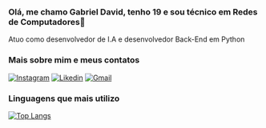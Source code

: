 ### Olá, me chamo Gabriel David, tenho 19 e sou técnico em Redes de Computadores👋
Atuo como desenvolvedor de I.A e desenvolvedor Back-End em Python

### Mais sobre mim e meus contatos
[![Instagram](https://img.shields.io/badge/Instagram-E4405F?style=for-the-badge&logo=instagram&logoColor=white)](https://www.instagram.com/gabrieldavidrs/)
[![Likedin](https://img.shields.io/badge/LinkedIn-0077B5?style=for-the-badge&logo=linkedin&logoColor=white)](https://www.linkedin.com/in/gabriel-david-pcd-14b867232/)
[![Gmail](https://img.shields.io/badge/Gmail-D14836?style=for-the-badge&logo=gmail&logoColor=white)](mailto:gabrieldavid.alu.lmb@gmail.com)

### Linguagens que mais utilizo
[![Top Langs](https://github-readme-stats-git-masterrstaa-rickstaa.vercel.app/api/top-langs/?username=gabrielddrs&layout=compact&theme=tokyonight&count_private=true)](https://github.com/anuraghazra/github-readme-stats)

<!--
**gabrielddrs/gabrielddrs** is a ✨ _special_ ✨ repository because its `README.md` (this file) appears on your GitHub profile.

Here are some ideas to get you started:
https://github-readme-stats-git-masterrstaa-rickstaa.vercel.app/api?
https://github-readme-stats-git-masterrstaa-rickstaa.vercel.app/api/top-langs/?
- 🔭 I’m currently working on ...
- 🌱 I’m currently learning ...
- 👯 I’m looking to collaborate on ...
- 🤔 I’m looking for help with ...
- 💬 Ask me about ...
- 📫 How to reach me: ...
- 😄 Pronouns: ...
- ⚡ Fun fact: ...
-->
